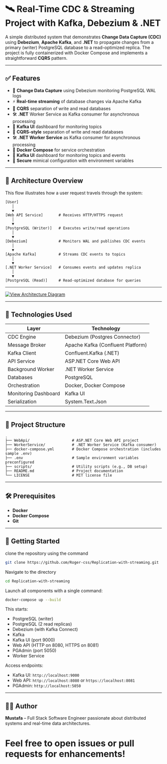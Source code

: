 # 🛰️ Real-Time CDC & Streaming Project with Kafka, Debezium & .NET

A simple distributed system that demonstrates **Change Data Capture (CDC)** using **Debezium**, **Apache Kafka**, and **.NET** to propagate changes from a primary (writer) PostgreSQL database to a read-optimized replica. The project is fully containerized with Docker Compose and implements a straightforward **CQRS** pattern.

---

## ✅ Features

- 🔄 **Change Data Capture** using Debezium monitoring PostgreSQL WAL logs
- ⚡ **Real-time streaming** of database changes via Apache Kafka
- 🧱 **CQRS** separation of write and read databases
- 🛠️ **.NET** Worker Service as Kafka consumer for asynchronous processing
- 📡 **Kafka UI** dashboard for monitoring topics
- 🧱 **CQRS-style** separation of write and read databases
- 🛠️ **.NET Worker Service** as Kafka consumer for asynchronous processing
- 🐳 **Docker Compose** for service orchestration
- 📡 **Kafka UI** dashboard for monitoring topics and events
- 🔐 **Secure** mimical configuration with environment variables

---

## 📐 Architecture Overview

This flow illustrates how a user request travels through the system:

```text
[User]
   │
   ▼
[Web API Service]       # Receives HTTP/HTTPS request
   │
   ▼
[PostgreSQL (Writer)]   # Executes write/read operations
   │
   ▼
[Debezium]              # Monitors WAL and publishes CDC events
   │
   ▼
[Apache Kafka]          # Streams CDC events to topics
   │
   ▼
[.NET Worker Service]   # Consumes events and updates replica
   │
   ▼
[PostgreSQL (Read)]     # Read-optimized database for queries
```

---

[![View Architecture Diagram](https://img.shields.io/badge/View_Diagram-PDF-blue)](./figjam-diagram.pdf)

---

## 🧰 Technologies Used

| Layer                | Technology                        |
| -------------------- | --------------------------------- |
| CDC Engine           | Debezium (Postgres Connector)     |
| Message Broker       | Apache Kafka (Confluent Platform) |
| Kafka Client         | Confluent.Kafka (.NET)            |
| API Service          | ASP.NET Core Web API              |
| Background Worker    | .NET Worker Service               |
| Databases            | PostgreSQL                        |
| Orchestration        | Docker, Docker Compose            |
| Monitoring Dashboard | Kafka UI                          |
| Serialization        | System.Text.Json                  |

---

## 📁 Project Structure

```text
.
├── WebApi/                   # ASP.NET Core Web API project
├── WorkerService/            # .NET Worker Service (Kafka consumer)
├── docker-compose.yml        # Docker Compose orchestration (includes sample .env)
├── .env                      # Sample environment variables preconfigured
├── scripts/                  # Utility scripts (e.g., DB setup)
├── README.md                 # Project documentation
└── LICENSE                   # MIT license file
```

---

## 🛠️ Prerequisites

- **Docker**
- **Docker Compose**
- **Git**

---

## 🚀 Getting Started

clone the repository using the command

```bash
git clone https://github.com/Roger-css/Replication-with-streaming.git
```

Navigate to the directory

```bash
cd Replication-with-streaming
```

Launch all components with a single command:

```bash
docker-compose up --build
```

This starts:

- PostgreSQL (writer)
- PostgreSQL (2 read replicas)
- Debezium (with Kafka Connect)
- Kafka
- Kafka UI (port 9000)
- Web API (HTTP on 8080, HTTPS on 8081)
- PGAdmin (port 5050)
- Worker Service

Access endpoints:

- Kafka UI: `http://localhost:9000`
- Web API: `http://localhost:8080` or `https://localhost:8081`
- PGAdmin: `http://localhost:5050`

---

## 👨‍💻 Author

**Mustafa** – Full Stack Software Engineer passionate about distributed systems and real-time data architectures.

# Feel free to open issues or pull requests for enhancements!
